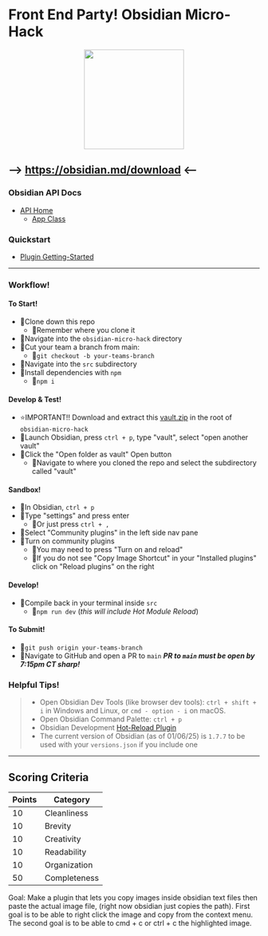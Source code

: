 # Front End Party! Obsidian Micro-Hack
<p align="center">
  <img src="https://res.cloudinary.com/dbdyc4klu/image/upload/v1736825129/obsidian-logo-gradient_fbkepx.svg" href="https://obsidian.md/download" height="200px" width="200px">
</p>


## --> https://obsidian.md/download <--
### Obsidian API Docs
- [API Home](https://docs.obsidian.md/Home)
  - [App Class](https://docs.obsidian.md/Reference/TypeScript+API/App)
### Quickstart
- [Plugin Getting-Started](https://docs.obsidian.md/Plugins/Getting+started/Build+a+plugin)

---

### Workflow!
#### To Start!
- 📌Clone down this repo
  - 📍Remember where you clone it
- 📌Navigate into the `obsidian-micro-hack` directory
- 📌Cut your team a branch from main:
  - 📍`git checkout -b your-teams-branch`
- 📌Navigate into the `src` subdirectory
- 📌Install dependencies with `npm`
  - 📍`npm i`
#### Develop & Test!
- ⭐IMPORTANT!! Download and extract this [vault.zip](https://github.com/user-attachments/files/18405726/vault.zip) in the root of `obsidian-micro-hack`
- 📌Launch Obsidian, press `ctrl + p`, type "vault", select "open another vault"
- 📌Click the "Open folder as vault" Open button
  - 📍Navigate to where you cloned the repo and select the subdirectory called "vault"
#### Sandbox!
 - 📌In Obsidian, `ctrl + p`
 - 📌Type "settings" and press enter
   - 📍Or just press `ctrl + ,`
- 📌Select "Community plugins" in the left side nav pane
- 📌Turn on community plugins
  - 📍You may need to press "Turn on and reload"
  - 📍If you do not see "Copy Image Shortcut" in your "Installed plugins" click on "Reload plugins" on the right
#### Develop!
- 📌Compile back in your terminal inside `src`
  - 📍`npm run dev` (_this will include Hot Module Reload_)
#### To Submit!
 - 📌`git push origin your-teams-branch`
 - 📌Navigate to GitHub and open a PR to `main`
 ***PR to `main` must be open by 7:15pm CT sharp!***

### Helpful Tips!
> - Open Obsidian Dev Tools (like browser dev tools): `ctrl + shift + i` in Windows and Linux, or `cmd - option - i` on macOS.
> - Open Obsidian Command Palette: `ctrl + p`
> - Obsidian Development [Hot-Reload Plugin](https://github.com/pjeby/hot-reload)
> - The current version of Obsidian (as of 01/06/25) is `1.7.7` to be used with your `versions.json` if you include one
---

## Scoring Criteria
| Points | Category   |
| ------ | ---------- |
| 10 | Cleanliness    |
| 10 | Brevity        |
| 10 | Creativity     |
| 10 | Readability    |
| 10 | Organization   |
| 50 | Completeness   |

Goal: Make a plugin that lets you copy images inside obsidian text files then paste the actual image file, (right now obsidian just copies the path). First goal is to be able to right click the image and copy from the context menu. The second goal is to be able to cmd + c or ctrl + c the highlighted image.
